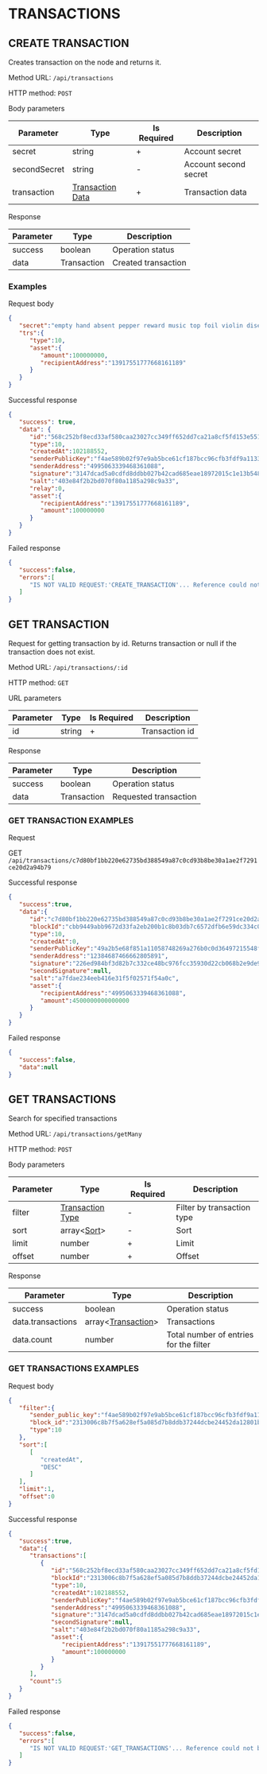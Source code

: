 # TRANSACTIONS

## CREATE TRANSACTION

Creates transaction on the node and returns it.

Method URL: `/api/transactions`

HTTP method: `POST`

Body parameters

| Parameter    | Type                                           | Is Required | Description           |
|--------------|------------------------------------------------|-------------|-----------------------|
| secret       | string                                         | +           | Account secret        |
| secondSecret | string                                         | -           | Account second secret |
| transaction  | [Transaction Data](models.md#transaction-data) | +           | Transaction data      |

Response

| Parameter | Type        | Description         |
|-----------|-------------|---------------------|
| success   | boolean     | Operation status    |
| data      | Transaction | Created transaction |

### Examples

Request body

```json
{
   "secret":"empty hand absent pepper reward music top foil violin disease target exhibit",
   "trs":{
      "type":10,
      "asset":{
         "amount":100000000,
         "recipientAddress":"13917551777668161189"
      }
   }
}
```

Successful response

```json
{
   "success": true,
   "data": {
      "id":"568c252bf8ecd33af580caa23027cc349ff652dd7ca21a8cf5fd153e55173322",
      "type":10,
      "createdAt":102188552,
      "senderPublicKey":"f4ae589b02f97e9ab5bce61cf187bcc96cfb3fdf9a11333703a682b7d47c8dc2",
      "senderAddress":"4995063339468361088",
      "signature":"3147dcad5a0cdfd8ddbb027b42cad685eae18972015c1e13b5489f850700d1b32758680e5521b123afc664d9065bb3a9bc45d578b09ba44a28bf40af63947305",
      "salt":"403e84f2b2bd070f80a1185a298c9a33",
      "relay":0,
      "asset":{
         "recipientAddress":"13917551777668161189",
         "amount":100000000
      }
   }
}
```

Failed response

```json
{
   "success":false,
   "errors":[
      "IS NOT VALID REQUEST:'CREATE_TRANSACTION'... Reference could not be resolved: CREATE_TRANSACTION"
   ]
}
```

## GET TRANSACTION

Request for getting transaction by id. Returns transaction or null if the transaction does not exist.

Method URL: `/api/transactions/:id`

HTTP method: `GET`

URL parameters

| Parameter | Type   | Is Required | Description    |
|-----------|--------|-------------|----------------|
| id        | string | +           | Transaction id |

Response

| Parameter | Type        | Description           |
|-----------|-------------|-----------------------|
| success   | boolean     | Operation status      |
| data      | Transaction | Requested transaction |

### GET TRANSACTION EXAMPLES

Request

GET `/api/transactions/c7d80bf1bb220e62735bd388549a87c0cd93b8be30a1ae2f7291ce20d2a94b79`

Successful response

```json
{
   "success":true,
   "data":{
      "id":"c7d80bf1bb220e62735bd388549a87c0cd93b8be30a1ae2f7291ce20d2a94b79",
      "blockId":"cbb9449abb9672d33fa2eb200b1c8b03db7c6572dfb6e59dc334c0ab82b63ab0",
      "type":10,
      "createdAt":0,
      "senderPublicKey":"49a2b5e68f851a11058748269a276b0c0d36497215548fb40d4fe4e929d0283a",
      "senderAddress":"12384687466662805891",
      "signature":"226ed984bf3d82b7c332ce48bc976fcc35930d22cb068b2e9de993a4fb3e402d4bdb7077d0923b8dd2c205e6a2473884752615c0787967b218143eec5df1390c",
      "secondSignature":null,
      "salt":"a7fdae234eeb416e31f5f02571f54a0c",
      "asset":{
         "recipientAddress":"4995063339468361088",
         "amount":4500000000000000
      }
   }
}
```

Failed response

```json
{
   "success":false,
   "data":null
}
```

## GET TRANSACTIONS

Search for specified transactions

Method URL: `/api/transactions/getMany`

HTTP method: `POST`

Body parameters

| Parameter | Type                                            | Is Required | Description                |
|-----------|-------------------------------------------------|-------------|----------------------------|
| filter    | [Transaction Type](models.md#transaction-types) | -           | Filter by transaction type |
| sort      | array<[Sort](models.md#sort)>                   | -           | Sort                       |
| limit     | number                                          | +           | Limit                      |
| offset    | number                                          | +           | Offset                     |

Response

| Parameter         | Type                                        | Description                            |
|-------------------|---------------------------------------------|----------------------------------------|
| success           | boolean                                     | Operation status                       |
| data.transactions | array<[Transaction](models.md#transaction)> | Transactions                           |
| data.count        | number                                      | Total number of entries for the filter |

### GET TRANSACTIONS EXAMPLES

Request body

```json
{
   "filter":{
      "sender_public_key":"f4ae589b02f97e9ab5bce61cf187bcc96cfb3fdf9a11333703a682b7d47c8dc2",
      "block_id":"2313006c8b7f5a628ef5a085d7b8ddb37244dcbe24452da12801bf69870e4e0d",
      "type":10
   },
   "sort":[
      [
         "createdAt",
         "DESC"
      ]
   ],
   "limit":1,
   "offset":0
}
```

Successful response

```json
{
   "success":true,
   "data":{
      "transactions":[
         {
            "id":"568c252bf8ecd33af580caa23027cc349ff652dd7ca21a8cf5fd153e55173322",
            "blockId":"2313006c8b7f5a628ef5a085d7b8ddb37244dcbe24452da12801bf69870e4e0d",
            "type":10,
            "createdAt":102188552,
            "senderPublicKey":"f4ae589b02f97e9ab5bce61cf187bcc96cfb3fdf9a11333703a682b7d47c8dc2",
            "senderAddress":"4995063339468361088",
            "signature":"3147dcad5a0cdfd8ddbb027b42cad685eae18972015c1e13b5489f850700d1b32758680e5521b123afc664d9065bb3a9bc45d578b09ba44a28bf40af63947305",
            "secondSignature":null,
            "salt":"403e84f2b2bd070f80a1185a298c9a33",
            "asset":{
               "recipientAddress":"13917551777668161189",
               "amount":100000000
            }
         }
      ],
      "count":5
   }
}
```

Failed response

```json
{
   "success":false,
   "errors":[
      "IS NOT VALID REQUEST:'GET_TRANSACTIONS'... Reference could not be resolved: GET_TRANSACTIONS"
   ]
}
```
